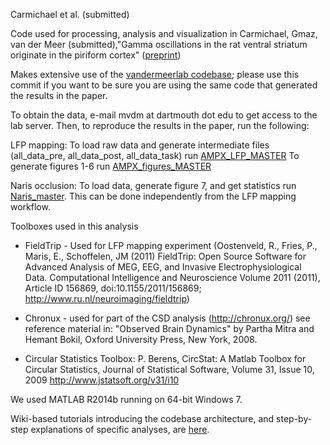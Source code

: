 Carmichael et al. (submitted)

Code used for processing, analysis and visualization in Carmichael, Gmaz, van der Meer (submitted),"Gamma oscillations in the rat ventral striatum originate in the piriform cortex" ([preprint]())

Makes extensive use of the [vandermeerlab codebase](https://github.com/vandermeerlab/vandermeerlab/commit/245431a4e0e1f6f344dcc27cd82c561ba9664aef); please use this commit if you want to be sure you are using the same code that generated the results in the paper.

To obtain the data, e-mail mvdm at dartmouth dot edu to get access to the lab server. Then, to reproduce the results in the paper, run the following:

LFP mapping:
To load raw data and generate intermediate files (all_data_pre, all_data_post, all_data_task) run [AMPX_LFP_MASTER](https://github.com/vandermeerlab/EC_Naris/blob/ee2254f85d7147551c62f0040e78e82cd65f088b/Naris_Paper/Naris/AMPX_LFP_MASTER.m)  To generate figures 1-6 run [AMPX_figures_MASTER](https://github.com/vandermeerlab/EC_Naris/blob/ee2254f85d7147551c62f0040e78e82cd65f088b/Naris_Paper/Naris/AMPX_figures_MASTER.m)

Naris occlusion:
To load data, generate figure 7, and get statistics run [Naris_master](https://github.com/vandermeerlab/EC_Naris/blob/ee2254f85d7147551c62f0040e78e82cd65f088b/Naris_Paper/Naris/Naris_MASTER.m). This can be done independently from the LFP mapping workflow. 

Toolboxes used in this analysis
 - FieldTrip - Used for LFP mapping experiment (Oostenveld, R., Fries, P., Maris, E., Schoffelen, JM (2011) FieldTrip: Open Source Software for Advanced Analysis of MEG, EEG, and Invasive Electrophysiological Data. Computational Intelligence and Neuroscience Volume 2011 (2011), Article ID 156869, doi:10.1155/2011/156869; http://www.ru.nl/neuroimaging/fieldtrip)

 - Chronux - used for part of the CSD analysis (http://chronux.org/) see reference material in: "Observed Brain Dynamics" by Partha Mitra and Hemant Bokil, Oxford University Press, New York, 2008.
 
 - Circular Statistics Toolbox: P. Berens, CircStat: A Matlab Toolbox for Circular Statistics, Journal of Statistical Software, Volume 31, Issue 10, 2009 http://www.jstatsoft.org/v31/i10


We used MATLAB R2014b running on 64-bit Windows 7.

Wiki-based tutorials introducing the codebase architecture, and step-by-step explanations of specific analyses, are [here](http://ctnsrv.uwaterloo.ca/vandermeerlab/doku.php?id=analysis:course-w16).
